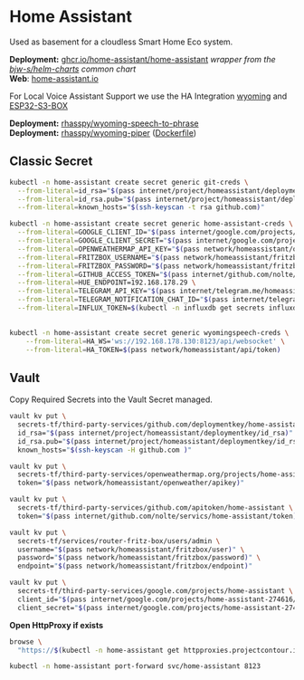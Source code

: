 # Home Assistant

<!--description-start-->
Used as basement for a cloudless Smart Home Eco system.
<!--description-end-->

<!--header-start-->
**Deployment:** [ghcr.io/home-assistant/home-assistant](https://github.com/home-assistant/core/pkgs/container/home-assistant) *wrapper from the [bjw-s/helm-charts](https://github.com/bjw-s/helm-charts/tree/main/charts/library/common) common chart*  
**Web**: [home-assistant.io](https://www.home-assistant.io/)  
<!--header-end-->

<!--description-voice-assistant-start-->
For Local Voice Assistant Support we use the HA Integration [wyoming](https://www.home-assistant.io/integrations/wyoming/) and [ESP32-S3-BOX](https://www.home-assistant.io/voice_control/s3_box_voice_assistant/)
<!--description-voice-assistant-end-->

<!--header-voice-assistant-start-->
**Deployment:** [rhasspy/wyoming-speech-to-phrase](https://github.com/OHF-Voice/speech-to-phrase)  
**Deployment:** [rhasspy/wyoming-piper](https://github.com/rhasspy/wyoming-piper) ([Dockerfile](https://github.com/home-assistant/addons/blob/master/piper/Dockerfile))
<!--header-voice-assistant-end-->


## Classic Secret

<!--secret-git-creds-start-->
```sh
kubectl -n home-assistant create secret generic git-creds \
  --from-literal=id_rsa="$(pass internet/project/homeassistant/deploymentkey/id_rsa)" \
  --from-literal=id_rsa.pub="$(pass internet/project/homeassistant/deploymentkey/id_rsa.pub)" \
  --from-literal=known_hosts="$(ssh-keyscan -t rsa github.com)"
```
<!--secret-git-creds-end-->


<!--secret-home-assistant-creds-start-->
```sh
kubectl -n home-assistant create secret generic home-assistant-creds \
  --from-literal=GOOGLE_CLIENT_ID="$(pass internet/google.com/projects/home-assistant-274616/client_id)" \
  --from-literal=GOOGLE_CLIENT_SECRET="$(pass internet/google.com/projects/home-assistant-274616/client_secret)" \
  --from-literal=OPENWEATHERMAP_API_KEY="$(pass network/homeassistant/openweather/apikey)" \
  --from-literal=FRITZBOX_USERNAME="$(pass network/homeassistant/fritzbox/user)" \
  --from-literal=FRITZBOX_PASSWORD="$(pass network/homeassistant/fritzbox/password)" \
  --from-literal=GITHUB_ACCESS_TOKEN="$(pass internet/github.com/nolte/servics/home-assistant/token)" \
  --from-literal=HUE_ENDPOINT=192.168.178.29 \
  --from-literal=TELEGRAM_API_KEY="$(pass internet/telegram.me/homeassist/api_key)" \
  --from-literal=TELEGRAM_NOTIFICATION_CHAT_ID="$(pass internet/telegram.me/homeassist/channel_id)" \
  --from-literal=INFLUX_TOKEN=$(kubectl -n influxdb get secrets influxdb2-auth -ojson | jq '.data."admin-token"' -r | base64 -d)
  
```
<!--secret-home-assistant-creds-end-->

<!--secret-wyomingspeech-creds-start-->
```sh
kubectl -n home-assistant create secret generic wyomingspeech-creds \
    --from-literal=HA_WS='ws://192.168.178.130:8123/api/websocket' \
    --from-literal=HA_TOKEN=$(pass network/homeassistant/api/token)
```
<!--secret-wyomingspeech-creds-end-->

## Vault

Copy Required Secrets into the Vault Secret managed.

<!--vault-secrets-start-->
```sh
vault kv put \
  secrets-tf/third-party-services/github.com/deploymentkey/home-assistant \
  id_rsa="$(pass internet/project/homeassistant/deploymentkey/id_rsa)" \
  id_rsa.pub="$(pass internet/project/homeassistant/deploymentkey/id_rsa.pub)" \
  known_hosts="$(ssh-keyscan -H github.com )"

vault kv put \
  secrets-tf/third-party-services/openweathermap.org/projects/home-assistant \
  token="$(pass network/homeassistant/openweather/apikey)"

vault kv put \
  secrets-tf/third-party-services/github.com/apitoken/home-assistant \
  token="$(pass internet/github.com/nolte/servics/home-assistant/token)"

vault kv put \
  secrets-tf/services/router-fritz-box/users/admin \
  username="$(pass network/homeassistant/fritzbox/user)" \
  password="$(pass network/homeassistant/fritzbox/password)" \
  endpoint="$(pass network/homeassistant/fritzbox/endpoint)"

vault kv put \
  secrets-tf/third-party-services/google.com/projects/home-assistant \
  client_id="$(pass internet/google.com/projects/home-assistant-274616/client_id)" \
  client_secret="$(pass internet/google.com/projects/home-assistant-274616/client_secret)"
```
<!--vault-secrets-end-->


**Open HttpProxy if exists**
<!--httpproxies-start-->
```sh
browse \
  "https://$(kubectl -n home-assistant get httpproxies.projectcontour.io http-proxy -ojson | jq '.spec.virtualhost.fqdn' -r)"
```
<!--httpproxies-end-->



<!--port-forward-start-->
```sh
kubectl -n home-assistant port-forward svc/home-assistant 8123
```
<!--port-forward-end-->
